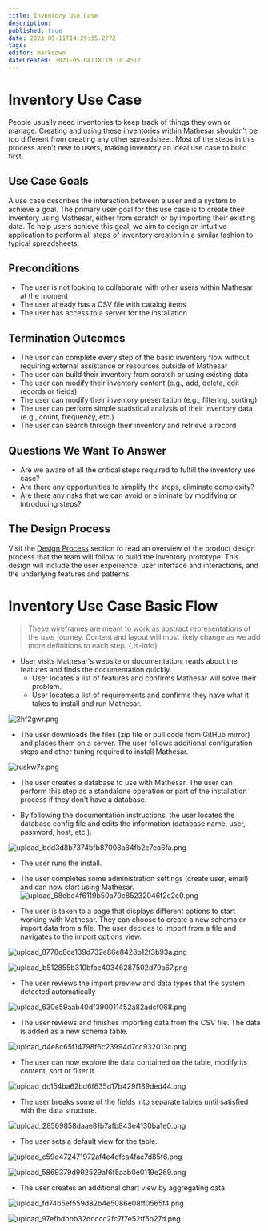 ```yaml
---
title: Inventory Use Case
description: 
published: true
date: 2023-05-11T14:29:35.277Z
tags: 
editor: markdown
dateCreated: 2021-05-04T18:19:10.451Z
---
```


# Inventory Use Case
People usually need inventories to keep track of things they own or manage. Creating and using these inventories within Mathesar shouldn't be too different from creating any other spreadsheet. Most of the steps in this process aren't new to users, making inventory an ideal use case to build first.

## Use Case Goals
A use case describes the interaction between a user and a system to achieve a goal. The primary user goal for this use case is to create their inventory using Mathesar, either from scratch or by importing their existing data. To help users achieve this goal, we aim to design an intuitive application to perform all steps of inventory creation in a similar fashion to typical spreadsheets.

## Preconditions
* The user is not looking to collaborate with other users within Mathesar at the moment
* The user already has a CSV file with catalog items
* The user has access to a server for the installation

## Termination Outcomes
- The user can complete every step of the basic inventory flow without requiring external assistance or resources outside of Mathesar
- The user can build their inventory from scratch or using existing data
- The user can modify their inventory content (e.g., add, delete, edit records or fields)
- The user can modify their inventory presentation (e.g., filtering, sorting)
- The user can perform simple statistical analysis of their inventory data (e.g., count, frequency, etc.)
- The user can search through their inventory and retrieve a record

## Questions We Want To Answer
* Are we aware of all the critical steps required to fulfill the inventory use case?
* Are there any opportunities to simplify the steps, eliminate complexity?
* Are there any risks that we can avoid or eliminate by modifying or introducing steps?

## The Design Process
Visit the [Design Process](/design/process) section to read an overview of the product design process that the team will follow to build the inventory prototype. This design will include the user experience, user interface and interactions, and the underlying features and patterns.

# Inventory Use Case Basic Flow
> These wireframes are meant to work as abstract representations of the user journey. Content and layout will most likely change as we add more definitions to each step.
{.is-info}

- User visits Mathesar's website or documentation, reads about the features and finds the documentation quickly.
    - User locates a list of features and confirms Mathesar will solve their problem.
    - User locates a list of requirements and confirms they have what it takes to install and run Mathesar.

![2hf2gwr.png](/assets/design/exploration/use-cases/inventory-use-case/2hf2gwr.png)

- The user downloads the files (zip file or pull code from GitHub mirror) and places them on a server. The user follows additional configuration steps and other tuning required to install Mathesar.

![ruskw7x.png](/assets/design/exploration/use-cases/inventory-use-case/ruskw7x.png)

- The user creates a database to use with Mathesar. The user can perform this step as a standalone operation or part of the installation process if they don't have a database.
 
- By following the documentation instructions, the user locates the database config file and edits the information (database name, user, password, host, etc.). 

![upload_bdd3d8b7374bfb87008a84fb2c7ea6fa.png](/assets/design/exploration/use-cases/inventory-use-case/upload_bdd3d8b7374bfb87008a84fb2c7ea6fa.png)

- The user runs the install.

- The user completes some administration settings (create user, email) and can now start using Mathesar.
![upload_68ebe4f6119b50a70c85232046f2c2e0.png](/assets/design/exploration/use-cases/inventory-use-case/upload_68ebe4f6119b50a70c85232046f2c2e0.png)

- The user is taken to a page that displays different options to start working with Mathesar. They can choose to create a new schema or import data from a file. The user decides to import from a file and navigates to the import options view.

![upload_8778c8ce139d732e86e8428b12f3b93a.png](/assets/design/exploration/use-cases/inventory-use-case/upload_8778c8ce139d732e86e8428b12f3b93a.png)

![upload_b512855b310bfae40346287502d79a67.png](/assets/design/exploration/use-cases/inventory-use-case/upload_b512855b310bfae40346287502d79a67.png)

- The user reviews the import preview and data types that the system detected automatically

![upload_630e59aab40df390011452a82adcf068.png](/assets/design/exploration/use-cases/inventory-use-case/upload_630e59aab40df390011452a82adcf068.png)

- The user reviews and finishes importing data from the CSV file. The data is added as a new schema table.

![upload_d4e8c65f14798f6c23994d7cc932013c.png](/assets/design/exploration/use-cases/inventory-use-case/upload_d4e8c65f14798f6c23994d7cc932013c.png)

- The user can now explore the data contained on the table, modify its content, sort or filter it.

![upload_dc154ba62bd6f635d17b429f139ded44.png](/assets/design/exploration/use-cases/inventory-use-case/upload_dc154ba62bd6f635d17b429f139ded44.png)

- The user breaks some of the fields into separate tables until satisfied with the data structure.

![upload_28569858daae81b7afb843e4130ba1e0.png](/assets/design/exploration/use-cases/inventory-use-case/upload_28569858daae81b7afb843e4130ba1e0.png)

- The user sets a default view for the table.

![upload_c59d472471972af4e4dfca4fac7d85f6.png](/assets/design/exploration/use-cases/inventory-use-case/upload_c59d472471972af4e4dfca4fac7d85f6.png)

![upload_5869379d992529af6f5aab0e0119e269.png](/assets/design/exploration/use-cases/inventory-use-case/upload_5869379d992529af6f5aab0e0119e269.png)

- The user creates an additional chart view by aggregating data

![upload_fd74b5ef559d82b4e5086e08ff0565f4.png](/assets/design/exploration/use-cases/inventory-use-case/upload_fd74b5ef559d82b4e5086e08ff0565f4.png)

![upload_97efbdbbb32ddccc2fc7f7e52ff5b27d.png](/assets/design/exploration/use-cases/inventory-use-case/upload_97efbdbbb32ddccc2fc7f7e52ff5b27d.png)
